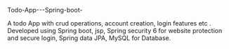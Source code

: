 Todo-App---Spring-boot-



A todo App with crud operations, account creation, login features etc . Developed using Spring boot, jsp, Spring security 6 for website protection and secure login, Spring data JPA, MySQL for Database.
